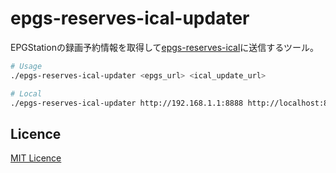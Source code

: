 # epgs-reserves-ical-updater


EPGStationの録画予約情報を取得して[epgs-reserves-ical](https://github.com/hiroxto/epgs-reserves-ical)に送信するツール。

```bash
# Usage
./epgs-reserves-ical-updater <epgs_url> <ical_update_url>

# Local
./epgs-reserves-ical-updater http://192.168.1.1:8888 http://localhost:8787
```

## Licence

[MIT Licence](https://github.com/hiroxto/epgs-reserves-ical-updater/blob/main/LICENSE)
